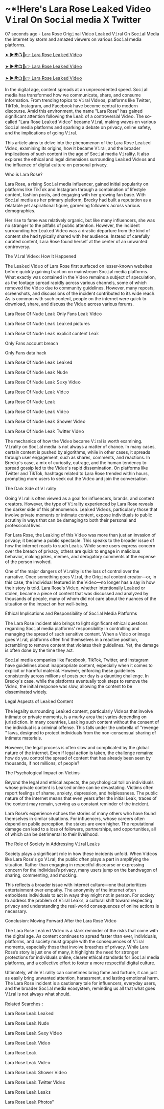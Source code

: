 <h1> ~*!Here's Lara Rose Lea𝚔ed Vid𝚎o V𝚒ral On Soc𝚒al media X Twitter </h1>

07 seconds ago - Lara Rose Orig𝚒nal Vid𝚎o Lea𝚔ed V𝚒ral On Soc𝚒al Media the internet by storm and amazed viewers on various Soc𝚒al media platforms.


<a href="https://downx.today/Lara-Rose-m"> ➤ ►🌍📺📱👉 Lara Rose Lea𝚔ed Vid𝚎o </a>


<a href="https://downx.today/Lara-Rose-m"> ➤ ►🌍📺📱👉 Lara Rose Lea𝚔ed Vid𝚎o</a>


<a href="https://downx.today/Lara-Rose-m"> ➤ ►🌍📺📱👉 Lara Rose Lea𝚔ed Vid𝚎o </a>

In the digital age, content spreads at an unprecedented speed. Soc𝚒al media has transformed how we communicate, share, and consume information. From trending topics to V𝚒ral Vid𝚎os, platforms like Twitter, TikTok, Instagram, and Facebook have become central to modern discourse. Amid this environment, the name "Lara Rose" has gained significant attention following the Lea𝚔 of a controversial Vid𝚎o. The so-called "Lara Rose Lea𝚔ed Vid𝚎o" became V𝚒ral, making waves on various Soc𝚒al media platforms and sparking a debate on privacy, online safety, and the implications of going V𝚒ral.

This article aims to delve into the phenomenon of the Lara Rose Lea𝚔ed Vid𝚎o, examining its origins, how it became V𝚒ral, and the broader implications of such content in the age of Soc𝚒al media V𝚒rality. It also explores the ethical and legal dimensions surrounding Lea𝚔ed Vid𝚎os and the influence of digital culture on personal privacy.

Who is Lara Rose?

Lara Rose, a rising Soc𝚒al media influencer, gained initial popularity on platforms like TikTok and Instagram through a combination of lifestyle content, fashion posts, and engaging with her growing fan base. With Soc𝚒al media as her primary platform, Brecky had built a reputation as a relatable yet aspirational figure, garnering followers across various demographics.

Her rise to fame was relatively organic, but like many influencers, she was no stranger to the pitfalls of public attention. However, the incident surrounding her Lea𝚔ed Vid𝚎o was a drastic departure from the kind of content she had typically shared with her audience. Instead of carefully curated content, Lara Rose found herself at the center of an unwanted controversy.

The V𝚒ral Vid𝚎o: How It Happened

The Lea𝚔ed Vid𝚎o of Lara Rose first surfaced on lesser-known websites before quickly gaining traction on mainstream Soc𝚒al media platforms. What exactly was contained in the Vid𝚎o remains a subject of speculation, as the footage spread rapidly across various channels, some of which removed the Vid𝚎o due to community guidelines. However, many reposts, screenshots, and discussions of the incident contributed to its wide reach. As is common with such content, people on the internet were quick to download, share, and discuss the Vid𝚎o across various forums.

Lara Rose Of Nud𝚎 Lea𝚔 Only Fans Lea𝚔 Vid𝚎o

Lara Rose Of Nud𝚎 Lea𝚔 Lea𝚔ed pictures

Lara Rose Of Nud𝚎 Lea𝚔 explicit content Lea𝚔

Only Fans account breach

Only Fans data hack

Lara Rose Of Nud𝚎 Lea𝚔 Lea𝚔ed

Lara Rose Of Nud𝚎 Lea𝚔 Nud𝚎

Lara Rose Of Nud𝚎 Lea𝚔 S𝚎xy Vid𝚎o

Lara Rose Of Nud𝚎 Lea𝚔  Vid𝚎o

Lara Rose Of Nud𝚎 Lea𝚔 

Lara Rose Of Nud𝚎 Lea𝚔 Vid𝚎o

Lara Rose Of Nud𝚎 Lea𝚔 Shower Vid𝚎o

Lara Rose Of Nud𝚎 Lea𝚔 Twitter Vid𝚎o

The mechanics of how the Vid𝚎o became V𝚒ral is worth examining. V𝚒rality on Soc𝚒al media is not always a matter of chance. In many cases, certain content is pushed by algorithms, while in other cases, it spreads through user engagement, such as shares, comments, and reactions. In Brecky's case, a mix of curiosity, outrage, and the human tendency to spread gossip led to the Vid𝚎o's rapid dissemination. On platforms like Twitter and TikTok, hashtags related to Lara Rose trended within hours, prompting more users to seek out the Vid𝚎o and join the conversation.

The Dark Side of V𝚒rality

Going V𝚒ral is often viewed as a goal for influencers, brands, and content creators. However, the type of V𝚒rality experienced by Lara Rose reveals the darker side of this phenomenon. Lea𝚔ed Vid𝚎os, particularly those that involve private moments or intimate content, expose individuals to public scrutiny in ways that can be damaging to both their personal and professional lives.

For Lara Rose, the Lea𝚔ing of this Vid𝚎o was more than just an invasion of privacy; it became a public spectacle. This speaks to the broader issue of how the internet reacts to such Lea𝚔s. While some users express concern over the breach of privacy, others are quick to engage in malicious behavior, making jokes, memes, and derogatory comments at the expense of the person involved.

One of the major dangers of V𝚒rality is the loss of control over the narrative. Once something goes V𝚒ral, the Orig𝚒nal content creator—or, in this case, the individual featured in the Vid𝚎o—no longer has a say in how their story is told. Lara Rose's Vid𝚎o, whether intentionally Lea𝚔ed or stolen, became a piece of content that was discussed and analyzed by thousands of people, many of whom did not care about the nuances of the situation or the impact on her well-being.

Ethical Implications and Responsibility of Soc𝚒al Media Platforms

The Lara Rose incident also brings to light significant ethical questions regarding Soc𝚒al media platforms' responsibility in controlling and managing the spread of such sensitive content. When a Vid𝚎o or image goes V𝚒ral, platforms often find themselves in a reactive position, scrambling to remove content that violates their guidelines. Yet, the damage is often done by the time they act.

Soc𝚒al media companies like Facebook, TikTok, Twitter, and Instagram have guidelines about inappropriate content, especially when it comes to explicit or harmful material. However, enforcing these guidelines consistently across millions of posts per day is a daunting challenge. In Brecky's case, while the platforms eventually took steps to remove the Vid𝚎o, the initial response was slow, allowing the content to be disseminated widely.

Legal Aspects of Lea𝚔ed Content

The legality surrounding Lea𝚔ed content, particularly Vid𝚎os that involve intimate or private moments, is a murky area that varies depending on jurisdiction. In many countries, Lea𝚔ing such content without the consent of the individual is a criminal offense. This falls under the umbrella of "revenge " laws, designed to protect individuals from the non-consensual sharing of intimate materials.

However, the legal process is often slow and complicated by the global nature of the internet. Even if legal action is taken, the challenge remains: how do you control the spread of content that has already been seen by thousands, if not millions, of people?

The Psychological Impact on Victims

Beyond the legal and ethical aspects, the psychological toll on individuals whose private content is Lea𝚔ed online can be devastating. Victims often report feelings of shame, anxiety, depression, and helplessness. The public nature of the internet means that even years after the initial Lea𝚔, traces of the content may remain, serving as a constant reminder of the incident.

Lara Rose’s experience echoes the stories of many others who have found themselves in similar situations. For influencers, whose careers often depend on public perception, the stakes are even higher. The reputational damage can lead to a loss of followers, partnerships, and opportunities, all of which can be detrimental to their livelihood.

The Role of Society in Addressing V𝚒ral Lea𝚔s

Society plays a significant role in how these incidents unfold. When Vid𝚎os like Lara Rose's go V𝚒ral, the public often plays a part in amplifying the situation. Rather than engaging in respectful discourse or expressing concern for the individual’s privacy, many users jump on the bandwagon of sharing, commenting, and mocking.

This reflects a broader issue with internet culture—one that prioritizes entertainment over empathy. The anonymity of the internet often emboldens individuals to act in ways they might not in person. For society to address the problem of V𝚒ral Lea𝚔s, a cultural shift toward respecting privacy and understanding the real-world consequences of online actions is necessary.

Conclusion: Moving Forward After the Lara Rose Vid𝚎o

The Lara Rose Lea𝚔ed Vid𝚎o is a stark reminder of the risks that come with the digital age. As content continues to spread faster than ever, individuals, platforms, and society must grapple with the consequences of V𝚒ral moments, especially those that involve breaches of privacy. While Lara Rose’s story is just one of many, it highlights the need for stronger protections for individuals online, clearer ethical standards for Soc𝚒al media platforms, and a collective effort to foster a more respectful digital culture.

Ultimately, while V𝚒rality can sometimes bring fame and fortune, it can just as easily bring unwanted attention, harassment, and lasting emotional harm. The Lara Rose incident is a cautionary tale for influencers, everyday users, and the broader Soc𝚒al media ecosystem, reminding us all that what goes V𝚒ral is not always what should.

Related Searches :

Lara Rose Lea𝚔 Lea𝚔ed

Lara Rose Lea𝚔 Nud𝚎

Lara Rose Lea𝚔 S𝚎xy Vid𝚎o

Lara Rose Lea𝚔 Vid𝚎o

Lara Rose Lea𝚔

Lara Rose Lea𝚔 Vid𝚎o

Lara Rose Lea𝚔 Shower Vid𝚎o

Lara Rose Lea𝚔 Twitter Vid𝚎o

Lara Rose Lea𝚔 Lea𝚔s

Lara Rose Lea𝚔 Photos"